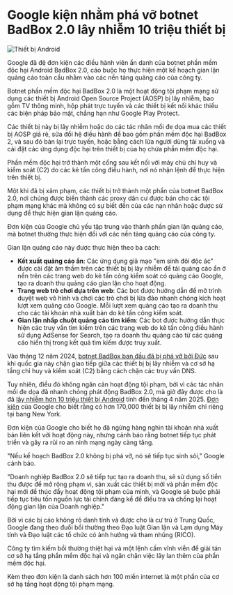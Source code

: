 # Google kiện nhằm phá vỡ botnet BadBox 2.0 lây nhiễm 10 triệu thiết bị

![Thiết bị Android](https://www.bleepstatic.com/content/hl-images/2024/12/19/android-malware-botnet.jpg)

Google đã đệ đơn kiện các điều hành viên ẩn danh của botnet phần mềm độc hại Android BadBox 2.0, cáo buộc họ thực hiện một kế hoạch gian lận quảng cáo toàn cầu nhằm vào các nền tảng quảng cáo của công ty.

Botnet phần mềm độc hại BadBox 2.0 là một hoạt động tội phạm mạng sử dụng các thiết bị Android Open Source Project (AOSP) bị lây nhiễm, bao gồm TV thông minh, hộp phát trực tuyến và các thiết bị kết nối khác thiếu các biện pháp bảo mật, chẳng hạn như Google Play Protect.

Các thiết bị này bị lây nhiễm hoặc do các tác nhân mối đe dọa mua các thiết bị AOSP giá rẻ, sửa đổi hệ điều hành để bao gồm phần mềm độc hại BadBox 2, và sau đó bán lại trực tuyến, hoặc bằng cách lừa người dùng tải xuống và cài đặt các ứng dụng độc hại trên thiết bị của họ chứa phần mềm độc hại.

Phần mềm độc hại trở thành một cổng sau kết nối với máy chủ chỉ huy và kiểm soát (C2) do các kẻ tấn công điều hành, nơi nó nhận lệnh để thực hiện trên thiết bị.

Một khi đã bị xâm phạm, các thiết bị trở thành một phần của botnet BadBox 2.0, nơi chúng được biến thành các proxy dân cư được bán cho các tội phạm mạng khác mà không có sự biết đến của các nạn nhân hoặc được sử dụng để thực hiện gian lận quảng cáo.

Đơn kiện của Google chủ yếu tập trung vào thành phần gian lận quảng cáo, mà botnet thường thực hiện đối với các nền tảng quảng cáo của công ty.

Gian lận quảng cáo này được thực hiện theo ba cách:

* **Kết xuất quảng cáo ẩn**: Các ứng dụng giả mạo "em sinh đôi độc ác" được cài đặt âm thầm trên các thiết bị bị lây nhiễm để tải quảng cáo ẩn ở nền trên các trang web do kẻ tấn công kiểm soát có quảng cáo Google, tạo ra doanh thu quảng cáo gian lận cho hoạt động.
* **Trang web trò chơi dựa trên web**: Các bot được hướng dẫn để mở trình duyệt web vô hình và chơi các trò chơi bị lừa đảo nhanh chóng kích hoạt lượt xem quảng cáo Google. Mỗi lượt xem quảng cáo tạo ra doanh thu cho các tài khoản nhà xuất bản do kẻ tấn công kiểm soát.
* **Gian lận nhấp chuột quảng cáo tìm kiếm**: Các bot được hướng dẫn thực hiện các truy vấn tìm kiếm trên các trang web do kẻ tấn công điều hành sử dụng AdSense for Search, tạo ra doanh thu quảng cáo từ các quảng cáo hiển thị trong kết quả tìm kiếm được truy xuất.

Vào tháng 12 năm 2024, [botnet BadBox ban đầu đã bị phá vỡ bởi Đức](https://www.bleepingcomputer.com/news/security/germany-blocks-badbox-malware-loaded-on-30-000-android-devices/) sau khi quốc gia này chặn giao tiếp giữa các thiết bị bị lây nhiễm và cơ sở hạ tầng chỉ huy và kiểm soát (C2) bằng cách chặn các truy vấn DNS.

Tuy nhiên, điều đó không ngăn cản hoạt động tội phạm, bởi vì các tác nhân mối đe dọa đã nhanh chóng phát động BadBox 2.0, mà giờ đây được cho là đã [lây nhiễm hơn 10 triệu thiết bị Android](https://www.bleepingcomputer.com/news/security/fbi-badbox-20-android-malware-infects-millions-of-consumer-devices/) tính đến tháng 4 năm 2025\. [Đơn kiện](http://legacy.www.documentcloud.org/documents/26001727-google-badbox2-complaint/) của Google cho biết rằng có hơn 170,000 thiết bị bị lây nhiễm chỉ riêng tại bang New York.

Đơn kiện của Google cho biết họ đã ngừng hàng nghìn tài khoản nhà xuất bản liên kết với hoạt động này, nhưng cảnh báo rằng botnet tiếp tục phát triển và gây ra rủi ro an ninh mạng ngày càng tăng.

"Nếu kế hoạch BadBox 2.0 không bị phá vỡ, nó sẽ tiếp tục sinh sôi," Google cảnh báo.

"Doanh nghiệp BadBox 2.0 sẽ tiếp tục tạo ra doanh thu, sẽ sử dụng số tiền thu được để mở rộng phạm vi, sản xuất các thiết bị mới và phần mềm độc hại mới để thúc đẩy hoạt động tội phạm của mình, và Google sẽ buộc phải tiếp tục tiêu tốn nguồn lực tài chính đáng kể để điều tra và chống lại hoạt động gian lận của Doanh nghiệp."

Bởi vì các bị cáo không rõ danh tính và được cho là cư trú ở Trung Quốc, Google đang theo đuổi bồi thường theo Đạo luật Gian lận và Lạm dụng Máy tính và Đạo luật các tổ chức có ảnh hưởng và tham nhũng (RICO).

Công ty tìm kiếm bồi thường thiệt hại và một lệnh cấm vĩnh viễn để giải tán cơ sở hạ tầng phần mềm độc hại và ngăn chặn việc lây lan thêm của phần mềm độc hại.

Kèm theo đơn kiện là danh sách hơn 100 miền internet là một phần của cơ sở hạ tầng hoạt động tội phạm mạng.